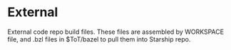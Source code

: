 # External

External code repo build files. These files are assembled by WORKSPACE file,
and .bzl files in $ToT/bazel to pull them into Starship repo.
